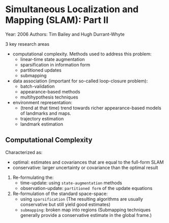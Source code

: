 # Simultaneous Localization and Mapping (SLAM): Part II

Year: 2006
Authors: Tim Bailey and Hugh Durrant-Whyte


3 key research areas
- computational complexity. Methods used to address this problem:
    - linear-time state augmentation
    - sparsification in information form
    - partitioned updates
    - submapping
- data association (important for so-called loop-closure problem):
    - batch-validation
    - appearance-based methods
    - multihypothesis techniques
- environment representation:
    - (trend at that time) trend towards richer appearance-based models of landmarks and maps.
    - trajectory estimation
    - landmark estimation

## Computational Complexity

Characterized as:
- optimal: estimates and covariances that are equal to the full-form SLAM
- conservative: larger uncertainty or covariance than the optimal result

1. Re-formulating the:
    - time-update: using `state-augmentation` methods
    - observation-update: `partitioned form` of the update equations
2. Re-formulation of the standard space-space: 
    - using `sparsification` (The resulting algorithms are usually conservative but still yield good estimates)
    - `submapping`: broken map into regions (Submapping techniques generally provide a conservative estimate in the global frame.)
